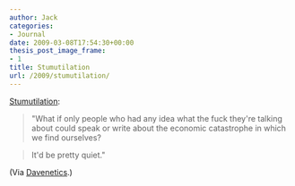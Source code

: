 ```yaml
---
author: Jack
categories:
- Journal
date: 2009-03-08T17:54:30+00:00
thesis_post_image_frame:
- 1
title: Stumutilation
url: /2009/stumutilation/
---
```


[Stumutilation][1]:

> "What if only people who had any idea what the fuck they're talking about could speak or write about the economic catastrophe in which we find ourselves?
  
>
  
> It'd be pretty quiet."

(Via [Davenetics][2].)

 [1]: http://davenetics.com/2009/03/stumutilation/#comments
 [2]: http://davenetics.com